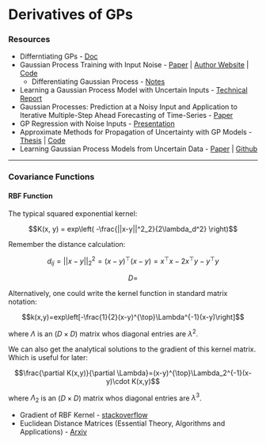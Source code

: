 # Derivatives of GPs

### Resources

* Differntiating GPs - [Doc](http://mlg.eng.cam.ac.uk/mchutchon/DifferentiatingGPs.pdf)
* Gaussian Process Training with Input Noise - [Paper](http://mlg.eng.cam.ac.uk/pub/pdf/MchRas11.pdf) | [Author Website](http://mlg.eng.cam.ac.uk/?portfolio=andrew-mchutchon) | [Code](https://github.com/jejjohnson/fumadas/tree/master/NIGP)
    * Differentiating Gaussian Process - [Notes](http://mlg.eng.cam.ac.uk/mchutchon/DifferentiatingGPs.pdf)
* Learning a Gaussian Process Model with Uncertain Inputs - [Technical Report](http://www.dcs.gla.ac.uk/~rod/publications/GirMur03-tr-144.pdf)
* Gaussian Processes: Prediction at a Noisy Input and Application to Iterative Multiple-Step Ahead Forecasting of Time-Series - [Paper](http://www.dcs.gla.ac.uk/~rod/publications/GirMur05.pdf)
* GP Regression with Noise Inputs - [Presentation](http://dcervone.com/slides/GP_noisy_inputs.pdf)
* Approximate Methods for Propagation of Uncertainty with GP Models - [Thesis](http://www.dcs.gla.ac.uk/~rod/publications/Gir04.pdf) | [Code](https://github.com/maka89/noisy-gp)
* Learning Gaussian Process Models from Uncertain Data - [Paper](https://www.researchgate.net/publication/221140644_Learning_Gaussian_Process_Models_from_Uncertain_Data) | [Github](https://github.com/maka89/noisy-gp)

---
### Covariance Functions


#### RBF Function

The typical squared exponential kernel:

$$K(x, y) = exp\left( -\frac{||x-y||^2_2}{2\lambda_d^2} \right)$$

Remember the distance calculation:

$$
d_{ij} = ||x-y||^2_2 = (x-y)^{\top}(x-y) = x^{\top}x-2x^{\top}y-y^{\top}y
$$

$$D=$$

Alternatively, one could write the kernel function in standard matrix notation:

$$k(x,y)=exp\left[-\frac{1}{2}(x-y)^{\top}\Lambda^{-1}(x-y)\right]$$

where $\Lambda$ is an ($D \times D$) matrix whos diagonal entries are $\lambda^2$.

We can also get the analytical solutions to the gradient of this kernel matrix. Which is useful for later:

$$\frac{\partial K(x,y)}{\partial \Lambda}=(x-y)^{\top}\Lambda_2^{-1}(x-y)\cdot K(x,y)$$

where $\Lambda_2$ is an ($D \times D$) matrix whos diagonal entries are $\lambda^3$.


* Gradient of RBF Kernel - [stackoverflow](https://math.stackexchange.com/questions/1030534/gradients-of-marginal-likelihood-of-gaussian-process-with-squared-exponential-co/1072701#1072701)
* Euclidean Distance Matrices (Essential Theory, Algorithms and Applications) - [Arxiv](https://arxiv.org/pdf/1502.07541.pdf)